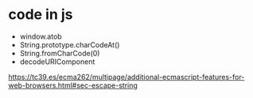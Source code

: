 # code in js

- window.atob
- String.prototype.charCodeAt()
- String.fromCharCode(0)
- decodeURIComponent

<https://tc39.es/ecma262/multipage/additional-ecmascript-features-for-web-browsers.html#sec-escape-string>
